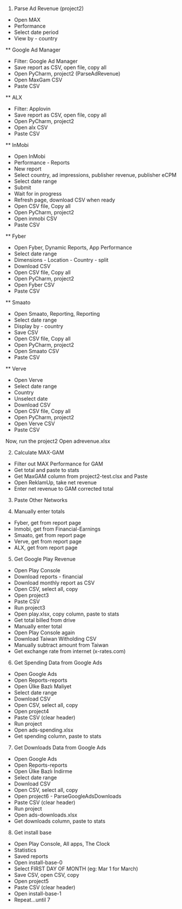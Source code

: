1. Parse Ad Revenue (project2)
- Open MAX
- Performance
- Select date period
- View by - country

** Google Ad Manager
- Filter: Google Ad Manager
- Save report as CSV, open file, copy all
- Open PyCharm, project2 (ParseAdRevenue)
- Open MaxGam CSV
- Paste CSV

** ALX
- Filter: Applovin
- Save report as CSV, open file, copy all
- Open PyCharm, project2
- Open alx CSV
- Paste CSV

** InMobi
- Open InMobi
- Performance - Reports
- New report
- Select country, ad impressions, publisher revenue, publisher eCPM
- Select date range
- Submit
- Wait for in progress
- Refresh page, download CSV when ready
- Open CSV file, Copy all
- Open PyCharm, project2
- Open inmobi CSV
- Paste CSV

** Fyber
- Open Fyber, Dynamic Reports, App Performance
- Select date range
- Dimensions - Location - Country - split
- Download CSV
- Open CSV file, Copy all
- Open PyCharm, project2
- Open Fyber CSV
- Paste CSV

** Smaato
- Open Smaato, Reporting, Reporting
- Select date range
- Display by - country
- Save CSV
- Open CSV file, Copy all
- Open PyCharm, project2
- Open Smaato CSV
- Paste CSV

** Verve
- Open Verve
- Select date range
- Country
- Unselect date
- Download CSV
- Open CSV file, Copy all
- Open PyCharm, project2
- Open Verve CSV
- Paste CSV

Now, run the project2
Open adrevenue.xlsx


2. Calculate MAX-GAM
- Filter out MAX Performance for GAM
- Get total and paste to stats
- Get MaxGAM column from project2-test.clsx and Paste
- Open ReklamUp, take net revenue
- Enter net revenue to GAM corrected total

3. Paste Other Networks

4. Manually enter totals
- Fyber, get from report page
- Inmobi, get from Financial-Earnings
- Smaato, get from report page
- Verve, get from report page
- ALX, get from report page

5. Get Google Play Revenue
- Open Play Console
- Download reports - financial
- Download monthly report as CSV
- Open CSV, select all, copy
- Open project3
- Paste CSV
- Run project3
- Open play.xlsx, copy column, paste to stats
- Get total billed from drive
- Manually enter total
- Open Play Console again
- Download Taiwan Witholding CSV
- Manually subtract amount from Taiwan
- Get exchange rate from internet (x-rates.com)

6. Get Spending Data from Google Ads
- Open Google Ads
- Open Reports-reports
- Open Ülke Bazlı Maliyet
- Select date range
- Download CSV
- Open CSV, select all, copy
- Open project4
- Paste CSV (clear header)
- Run project
- Open ads-spending.xlsx
- Get spending column, paste to stats

7. Get Downloads Data from Google Ads
- Open Google Ads
- Open Reports-reports
- Open Ülke Bazlı İndirme
- Select date range
- Download CSV
- Open CSV, select all, copy
- Open project6 - ParseGoogleAdsDownloads
- Paste CSV (clear header)
- Run project
- Open ads-downloads.xlsx
- Get downloads column, paste to stats

8. Get install base
- Open Play Console, All apps, The Clock
- Statistics
- Saved reports
- Open install-base-0
- Select FIRST DAY OF MONTH (eg: Mar 1 for March)
- Save CSV, open CSV, copy
- Open project5
- Paste CSV (clear header)
- Open install-base-1
- Repeat...until 7




